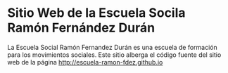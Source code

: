 #  Sitio Web de la Escuela Socila Ramón Fernández Durán

La Escuela Social Ramón Fernandez Durán es una escuela de formación para los movimientos sociales. 
Este sitio alberga el código fuente del sitio web de la página http://escuela-ramon-fdez.github.io